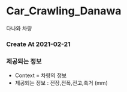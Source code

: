 # Car_Crawling_Danawa
다나와 차량

### Create At 2021-02-21

### 제공되는 정보
- Context = 차량의 정보
- 제공되는 정보 : 전장,전폭,전고,축거 (mm)
